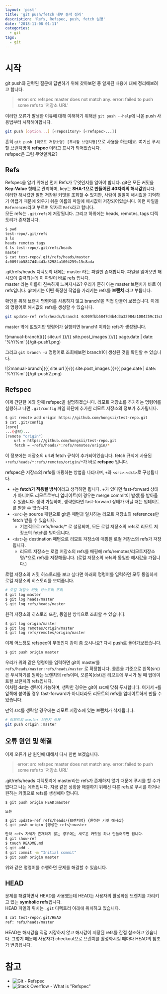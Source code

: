 ```yaml
---
layout: 'post'
title: 'git push/fetch 내부 동작 정리'
description: 'Refs, Refspec, push, fetch 설명'
date: '2018-11-08 01:11'
categories:
  - git
tags:
  - git
---
```


# 시작

git push와 관련된 질문에 답변하기 위해 찾아보던 중 알게된 내용에 대해 정리해보려고 합니다.

> error: src refspec master does not match any.
> error: failed to push some refs to '저장소 URL'

이러한 오류가 발생한 이유에 대해 이해하기 위해선 `git push --help`에 나온 push 사용법부터 시작해야합니다.

``` bash
git push [option...] [<repository> [<refspec>...]]
```

흔히 `git push [리모트 저장소명] [푸시할 브랜치명]`으로 사용을 하는데요. 여기선 푸시할 브랜치명이 **refspec** 이라고 표시가 되어있습니다.  
refspec은 그럼 무엇일까요?

## Refs

Refspec을 알기 위해선 먼저 Refs가 무엇인지를 알아야 합니다. git은 모든 커밋을 **Key-Value** 형태로 관리하며, key는 **SHA-1으로 만들어진 40자리의 해시값**입니다.  
이러한 해시값만 알면 저장된 커밋을 조회할 수 있지만, 사람이 일일이 해시값을 기억하기 어렵기 때문에 외우기 쉬운 이름의 파일에 해시값이 저장되어있습니다. 이런 파일을 `References`라고 부르며 약자로 `Refs`라고 합니다.  
모든 refs는 `.git/refs`에 저장됩니다. 그리고 하위에는 heads, remotes, tags 디렉토리가 존재합니다.

``` bash
$ pwd
test-repo/.git/refs
$ ls
heads remotes tags
$ ls test-repo/.git/refs/heads
master
$ cat test-repo/.git/refs/heads/master
4c009fbb5847d4b4d3a32984a1004259c15c8ada
```

.git/refs/heads 디렉토리 내에는 master 라는 파일만 존재합니다. 파일을 읽어보면 해시값이 출력되는데 이 파일이 바로 refs 입니다.  
master 라는 이름이 친숙하게 느껴지시죠? 우리가 흔히 아는 master 브랜치가 바로 이 refs입니다. git에서는 어떤 특정한 작업을 가리키는 refs를 **브랜치** 라고 부릅니다.

확인을 위해 브랜치 명령어를 사용하지 않고 branch1을 직접 만들어 보겠습니다. 아래의 명령어로 해시값의 refs를 생성할 수 있습니다.

``` bash
git update-ref refs/heads/branch1 4c009fbb5847d4b4d3a32984a1004259c15c8ada
```

master 밖에 없었지만 명령어가 실행되면 branch1 이라는 refs가 생성됩니다.

![manual-branch]({{ site.url }}/{{ site.post_images }}/{{ page.date | date: '%Y/%m' }}/git-push1.png)

그리고 `git branch -a` 명령어로 조회해보면 branch1이 생성된 것을 확인할 수 있습니다.

![2manual-branch]({{ site.url }}/{{ site.post_images }}/{{ page.date | date: '%Y/%m' }}/git-push2.png)

## Refspec

이제 간단한 예와 함께 refspec을 설명하겠습니다. 리모트 저장소를 추가하는 명령어를 실행하고 나면 `.git/config` 파일 하단에 추가한 리모트 저장소의 정보가 추가됩니다.

``` bash
$ git remote add origin https://github.com/hongsii/test-repo.git
$ cat .git/config
[core]
...(생략)...
[remote "origin"]
    url = https://github.com/hongsii/test-repo.git
    fetch = +refs/heads/*:refs/remotes/origin/*
```

이 정보에는 저장소의 url과 fetch 규칙이 추가되어있습니다. fetch 규칙에 사용된 `+refs/heads/*:refs/remotes/origin/*`가 바로 **refspec** 입니다.

refspec은 저장소의 refs를 매핑하는 방법을 나타내며, `+`와 `<src>:<dst>`로 구성됩니다.  

* `+`는 **fetch가 적용될 방식**이라고 생각하면 됩니다. +가 있다면 fast-forward 상태가 아니여도 리모트로부터 업데이트(이 경우는 merge commit이 발생)를 받아올 수 있습니다. 생략 가능하며, 생략한다면 fast-forward 상태가 아닐 때는 업데이트를 받을 수 없습니다.
* `<src>`는 source 패턴으로 git은 패턴과 일치하는 리모트 저장소의 references만 fetch 받을 수 있습니다.
    * 기본적으로 refs/heads/* 로 설정되며, 모든 로컬 저장소의 refs로 리모트 저장소의 fetch를 받아옵니다.
* `<dst>`는 destination 패턴으로 리모트 저장소에 매핑된 로컬 저장소의 refs가 저장됩니다.
    * 리모트 저장소는 로컬 저장소의 refs를 매핑해 refs/remotes/리모트저장소명/*으로 refs를 저장해둡니다. (로컬 저장소의 refs와 동일한 해시값을 가집니다.)

 로컬 저장소의 커밋 히스토리를 보고 싶다면 아래의 명령어를 입력하면 모두 동일하게 로컬 저장소의 히스토리를 보여줍니다.

``` bash
# 로컬 저장소 커밋 히스토리 조회
$ git log master
$ git log heads/master
$ git log refs/heads/master
```

원격 저장소의 히스토리 또한, 동일한 방식으로 조회할 수 있습니다.

``` bash
$ git log origin/master
$ git log remotes/origin/master
$ git log refs/remotes/origin/master
```

이제 어느정도 refspec이 무엇인지 감이 좀 오시나요? 다시 push로 돌아가보겠습니다.  

``` bash
$ git push origin master
```

우리가 위와 같은 명령어를 입력하면 git이 master를 `refs/heads/master:refs/heads/master` 로 확장합니다.
콜론을 기준으로 왼쪽(src)은 푸시하기를 원하는 브랜치의 refs이며, 오른쪽(dst)은 리모트에 푸시가 될 때 업데이트될 브랜치의 refs입니다.  
이처럼 dst는 생략이 가능하며, 생략한 경우는 git이 src에 맞춰 푸시합니다.
여기서 `+`를 앞쪽에 붙여줄 경우 fast-forward가 아니더라도 리모트의 refs를 업데이트하게 만들 수 있습니다.

만약 src를 생략할 경우에는 리모트 저장소에 있는 브랜치가 삭제됩니다.

``` bash
# 리모트의 master 브랜치 삭제
git push origin :master
```

## 오류 원인 및 해결

이제 오류가 난 원인에 대해서 다시 한번 보겠습니다.

> error: src refspec master does not match any.
> error: failed to push some refs to '저장소 URL'

.git/refs/heads 디렉토리에 master라는 refs가 존재하지 않기 때문에 푸시를 할 수가 없다고 나는 에러입니다. 지금 같은 상황을 해결하기 위해선
다른 refs로 푸시를 하거나 원하는 커밋으로 refs를 생성해야 합니다.

``` bash
$ git push origin HEAD:master

또는

$ git update-ref refs/heads/{브랜치명} {원하는 커밋 해시값}
$ git push origin {생성한 refs}:master

만약 refs 자체가 존재하지 않는 경우에는 새로운 커밋을 하나 만들어주면 됩니다.
$ git show-ref
$ touch README.md
$ git add .
$ git commit -m "Initial commit"
$ git push origin master
```

위와 같은 명령어를 수행하면 문제를 해결할 수 있습니다.

## HEAD

문제를 해결하면서 HEAD를 사용했는데 HEAD는 사용자의 활성화된 브랜치를 가리키고 있는 **symbolic refs**입니다.  
HEAD 파일의 위치는 `.git` 디렉토리 아래에 위치하고 있습니다.

``` bash
$ cat test-repo/.git/HEAD
ref: refs/heads/master
```

HEAD는 해시값을 직접 저장하지 않고 해시값이 저장된 refs를 간접 참조하고 있습니다. 그렇기 때문에 사용자가 checkout으로 브랜치를 활성화시킬 때마다 HEAD의 참조가 변경됩니다.

# 참고

* ![Git - Refspec](https://git-scm.com/book/en/v2/Git-Internals-The-Refspec)
* ![Stack Overflow - What is "Refspec"](https://stackoverflow.com/questions/44333437/git-what-is-refspec)
